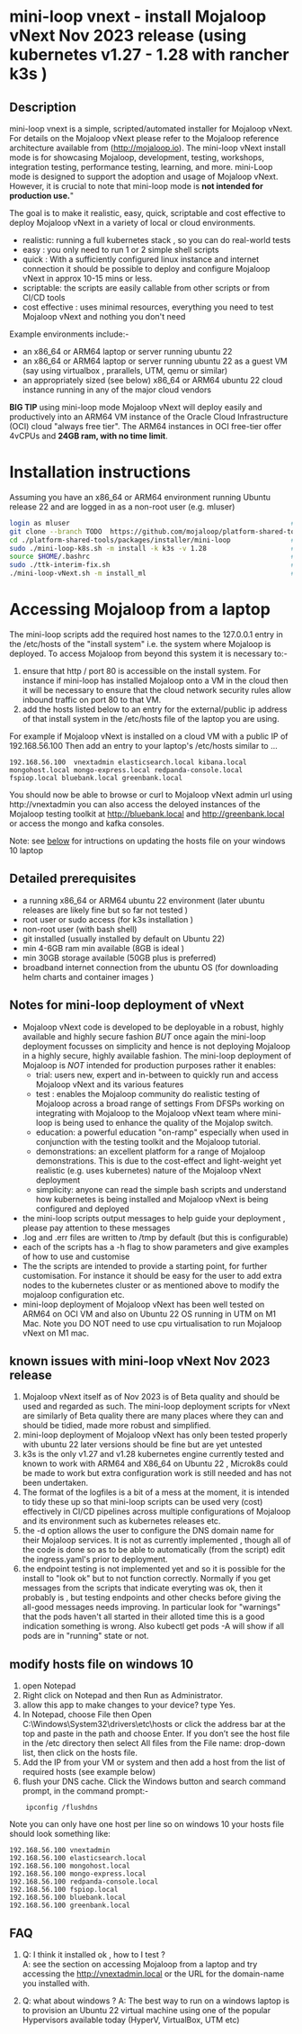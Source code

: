 # mini-loop vnext  - install Mojaloop vNext Nov 2023 release (using kubernetes v1.27 - 1.28 with rancher k3s ) 

## Description 
mini-loop vnext is a simple, scripted/automated installer for Mojaloop vNext. For details on the Mojaloop vNext please refer to the Mojaloop reference architecture available from (http://mojaloop.io). The mini-loop vNext install mode is for  showcasing Mojaloop, development, testing, workshops, integration testing, performance testing, learning, and more. mini-Loop mode is designed to support the adoption and usage of Mojaloop vNext. However, it is crucial to note that mini-loop mode is **not intended for production use.**" 

The goal is to make it realistic, easy, quick, scriptable and cost effective to deploy Mojaloop vNext in a variety of local or cloud environments. 
- realistic: running a full kubernetes stack , so you can do real-world tests
- easy : you only need to run 1 or 2 simple shell scripts
- quick : With a sufficiently configured linux instance and internet connection it should be possible to deploy and configure Mojaloop vNext in approx 10-15 mins or less.
- scriptable: the scripts are easily callable from other scripts or from CI/CD tools
- cost effective : uses minimal resources, everything you need to test Mojaloop vNext and nothing you don't need

Example environments include:-
- an x86_64 or ARM64 laptop or server running ubuntu 22 
- an x86_64 or ARM64 laptop or server running ubuntu 22 as a guest VM (say using virtualbox , prarallels, UTM, qemu or similar) 
- an appropriately sized (see below) x86_64 or ARM64 ubuntu 22 cloud instance running in any of the major cloud vendors 

**BIG TIP** using mini-loop mode Mojaloop vNext will deploy easily and productively into an ARM64 VM instance of the Oracle Cloud Infrastructure (OCI) cloud "always free tier". The ARM64 instances in OCI free-tier offer 4vCPUs and **24GB ram, with no time limit**.
 
# Installation instructions 
Assuming you have an x86_64 or ARM64 environment running Ubuntu release 22 and are logged in as a non-root user (e.g. mluser)
```bash
login as mluser                                                       # login as  a non-root user e.g. mluser
git clone --branch TODO  https://github.com/mojaloop/platform-shared-tools.git    # clone vNext repo 
cd ./platform-shared-tools/packages/installer/mini-loop               # cd to mini-loop dir
sudo ./mini-loop-k8s.sh -m install -k k3s -v 1.28                     # install and configure k3s v1.28
source $HOME/.bashrc                                                  # or logout/log in again to set env
sudo ./ttk-interim-fix.sh                                             # ** do this on ARM64 ONLY ** 
./mini-loop-vNext.sh -m install_ml                                    # configure and deploy vNext 
```

# Accessing Mojaloop from a laptop 
The mini-loop scripts add the required host names to the 127.0.0.1 entry in the /etc/hosts of the "install system" i.e. the system where Mojaloop is deployed.  To access Mojaloop from beyond this system it is necessary to:- 
1. ensure that http / port 80 is accessible on the install system.  For instance if mini-loop has installed Mojaloop onto a VM in the cloud then it will be necessary to ensure that the cloud network security rules allow inbound traffic on port 80 to that VM.
2. add the hosts listed below to an entry for the external/public ip address of that install system in the /etc/hosts file of the laptop you are using. 

 For example if Mojaloop vNext is installed on a cloud VM with a public IP of 192.168.56.100  Then add an entry to your laptop's /etc/hosts similar to ...
```
192.168.56.100  vnextadmin elasticsearch.local kibana.local mongohost.local mongo-express.local redpanda-console.local fspiop.local bluebank.local greenbank.local
```
You should now be able to browse or curl to Mojaloop vNext admin url using  http://vnextadmin you can also access the deloyed instances of the Mojaloop testing toolkit at http://bluebank.local and http://greenbank.local or access the mongo and kafka consoles.

Note: see [below](#modify-hosts-file-on-windows-10) for intructions on updating the hosts file on your windows 10 laptop 

## Detailed prerequisites 
- a running x86_64 or ARM64 ubuntu 22 environment (later ubuntu releases are likely fine but so far not tested )
- root user or sudo access (for k3s installation )
- non-root user (with bash shell)
- git installed (usually installed by default on Ubuntu 22) 
- min 4-6GB ram min available  (8GB is ideal )
- min 30GB storage available (50GB plus is preferred)
- broadband internet connection from the ubuntu OS (for downloading helm charts and container images )

## Notes for mini-loop deployment of vNext
- Mojaloop vNext code is developed to be deployable in a robust, highly available and highly secure fashion *BUT* once again the mini-loop deployment focusses on simplicity and hence is not deploying Mojaloop in a highly secure, highly available fashion.  The mini-loop deployment of Mojaloop is *NOT* intended for production purposes rather it enables:
  - trial: users new, expert and in-between to quickly run and access Mojaloop vNext and its various features
  - test : enables the Mojaloop community do realistic testing of Mojaloop across a broad range of settings 
           From DFSPs working on integrating with Mojaloop to the Mojaloop vNext team where mini-loop is being used to enhance the quality of the Mojalop switch.
  - education: a powerful education "on-ramp" especially when used in conjunction with the testing toolkit and the Mojaloop tutorial.
  - demonstrations: an excellent platform for a range of Mojaloop demonstrations. This is due to the cost-effect and light-weight yet realistic (e.g. uses kubernetes) nature of the Mojaloop vNext deployment 
  - simplicity: anyone can read the simple bash scripts and understand how kubernetes is being installed and Mojaloop vNext is being configured and deployed
- the mini-loop scripts output messages to help guide your deployment , please pay attention to these messages
- .log and .err files are written to /tmp by default (but this is configurable) 
- each of the scripts has a -h flag to show parameters and give examples of how to use and customise
- The the scripts are intended to provide a starting point, for further customisation. For instance it should be easy for the user to add extra nodes to the kubernetes cluster or as mentioned above to modify the mojaloop configuration etc.
- mini-loop deployment of Mojaloop vNext has been well tested on  ARM64 on OCI VM and also on Ubuntu 22 OS running in UTM on M1 Mac. Note you DO NOT need to use cpu virtualisation to run Mojaloop vNext on M1 mac.  

## known issues with mini-loop vNext Nov 2023 release 
1. Mojaloop vNext itself as of Nov 2023 is of Beta quality and should be used and regarded as such. The mini-loop deployment scripts for vNext are similarly of Beta quality there are many places where they can and should be tidied, made more robust and simplified. 
2. mini-loop deployment of Mojaloop vNext has only been tested properly with ubuntu 22 later versions should be fine but are yet untested
3. k3s is the only v1.27 and v1.28 kubernetes engine currently tested and known to work with ARM64 and X86_64 on Ubuntu 22 , Microk8s could be made to work but extra configuration work is still needed and has not been undertaken.  
4. The format of the logfiles is a bit of a mess at the moment, it is intended to tidy these up so that mini-loop scripts can be used very (cost) effectively in CI/CD pipelines across multiple configurations of Mojaloop and its environment such as kubernetes releases etc. 
5. the  -d option allows the user to configure the DNS domain name for their Mojaloop services. It is not as currently implemented , though all of the code is done so as to be able to automatically (from the script) edit the ingress.yaml's  prior to deployment. 
6. the endpoint testing is not implemented yet and so it is possible for the install to "look ok" but to not function correctly. Normally if you get messages from the scripts that indicate everyting was ok, then it probably is , but testing endpoints and other checks before giving the all-good messages needs improving. In particular look for "warnings" that the pods haven't all started in their alloted time this is a good indication something is wrong.  Also kubectl get pods -A will show if all pods are in "running" state or not.

## modify hosts file on windows 10
1. open Notepad
2. Right click on Notepad and then Run as Administrator.
3. allow this app to make changes to your device? type Yes.
4. In Notepad, choose File then Open C:\Windows\System32\drivers\etc\hosts or click the address bar at the top and paste in the path and choose Enter.  If you don’t see the host file in the /etc directory then select All files from the File name: drop-down list, then click on the hosts file.
5. Add the IP from your VM or system and then add a host from the list of required hosts (see example below)
6. flush your DNS cache. Click the Windows button and search command prompt, in the command prompt:-
```
    ipconfig /flushdns
```

Note you can only have one host per line so on windows 10 your hosts file should look something like: 
```
192.168.56.100 vnextadmin 
192.168.56.100 elasticsearch.local 
192.168.56.100 mongohost.local 
192.168.56.100 mongo-express.local 
192.168.56.100 redpanda-console.local 
192.168.56.100 fspiop.local 
192.168.56.100 bluebank.local 
192.168.56.100 greenbank.local 
```

## FAQ
1. Q: I think it installed ok , how to I test ?  
A: see the section on accessing Mojaloop from a laptop and try accessing the http://vnextadmin.local or the URL for the domain-name you installed with. 

2. Q: what about windows ?
A: The best way to run on a windows laptop is to provision an Ubuntu 22 virtual machine using one of the popular Hypervisors available today (HyperV, VirtualBox, UTM etc) 
